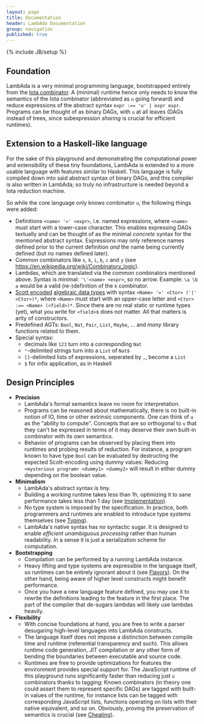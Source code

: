 ```yaml
---
layout: page
title: Documentation
header: LambAda Documentation
group: navigation
published: true
---
```


{% include JB/setup %}

## Foundation

LambAda is a very minimal programming language, bootstrapped entirely from the [Iota combinator](https://en.wikipedia.org/wiki/Iota_and_Jot).
A (minimal) runtime hence only needs to know the semantics of the Iota combinator (abbreviated as `u` going forward) and reduce expressions of the abstract syntax `expr :== 'u' | expr expr`.
Programs can be thought of as binary DAGs, with `u` at all leaves (DAGs instead of trees, since subexpression *sharing* is crucial for efficient runtimes).


## Extension to a Haskell-like language

For the sake of this playground and demonstrating the computational power and extensibility of these tiny foundations, LambAda is extended to a more usable language with features similar to Haskell.
This language is fully compiled down into said abstract syntax of binary DAGs, and this compiler is also written in LambAda; so truly no infrastructure is needed beyond a Iota reduction machine.

So while the core language only knows combinator `u`, the following things were added:
- Definitions `<name> '=' <expr>`, i.e. named expressions, where `<name>` must start with a lower-case character. This enables expressing DAGs textually and can be thought of as the minimal *concrete* syntax for the mentioned abstract syntax. Expressions may only reference names defined prior to the current definition *and* the name being currently defined (but no names defined later).
- Common combinators like `s`, `k`, `i`, `b`, `c` and `y` (see https://en.wikipedia.org/wiki/Combinatory_logic).
- Lambdas, which are translated via the common combinators mentioned above. Syntax is minimal: `'\'<name> <expr>`, so no arrow. Example: `\a \b a` would be a valid (re-)definition of the `k` combinator.
- [Scott encoded](https://crypto.stanford.edu/~blynn/compiler/scott.html) [algebraic data types](https://en.wikipedia.org/wiki/Algebraic_data_type) with syntax `<Name> '=' <Ctor> ('|' <Ctor>)*`, where `<Name>` must start with an upper-case letter and `<Ctor> :== <Name> (<field>)*`. Since there are no real static or runtime types (yet), what you write for `<field>`s does not matter. All that matters is arity of constructors.
- Predefined AGTs: `Bool`, `Nat`, `Pair`, `List`, `Maybe`, ... and *many* library functions related to them.
- Special syntax:
  - decimals like `123` turn into a corresponding `Nat`
  - `"`-delimited strings turn into a `List` of `Nat`s
  - `[]`-delimited lists of expressions, seperated by `,`, become a `List`
  - `$` for infix application, as in Haskell

## Design Principles
- **Precision**
  - LambAda's formal semantics leave no room for interpretation.
  - Programs can be reasoned about mathematically, there is no built-in notion of IO, time or other extrinsic components. One can think of `u` as the "ability to compute". Concepts that are so orthogonal to `u` that they can't be expressed in terms of it may deserve their own built-in combinator with its own semantics.
  - Behavior of programs can be observed by placing them into runtimes and probing results of reduction. For instance, a program known to have type `Bool` can be evaluated by destructing the expected Scott-encoding using dummy values: Reducing `<mysterious program> <dummy1> <dummy2>` will result in either dummy depending on the boolean value.
- **Minimalism**
  - LambAda's abstract syntax is tiny.
  - Building a working runtime takes less than 1h, optimizing it to sane performance takes less than 1 day (see [Implementation](implementation.html)).
  - No type system is imposed by the specification. In practice, both programmers and runtimes are enabled to introduce type systems themselves (see [Typing](#typing)).
  - LambAda's native syntax has no syntactic sugar. It is designed to enable *efficient unambiguous processing* rather than human readability. In a sense it is just a serialization scheme for computation.
- **Bootstrapping**
  - Compilation can be performed by a running LambAda instance.
  - Heavy lifting and type systems are expressible in the language itself, so runtimes can be entirely ignorant about it (see [Flavors](#flavors)). On the other hand, being aware of higher level constructs might benefit performance.
  - Once you have a new language feature defined, you may use it to rewrite the definitions leading to the feature in the first place. The part of the compiler that de-sugars lambdas will likely use lambdas heavily.
- **Flexibility**
  - With concise foundations at hand, you are free to write a parser desugaring high-level languages into LambAda constructs.
  - The language itself does not impose a distinction between compile time and runtime (referential transparency and such). This allows runtime code generation, JIT compilation or any other form of bending the boundaries between executable and source code.
  - Runtimes are free to provide optimizations for features the environment provides special support for. The JavaScript runtime of this playground runs significantly faster than reducing just `u` combinators thanks to tagging: Known combinators (in theory one could assert them to represent specific DAGs) are tagged with built-in values of the runtime, for instance lists can be tagged with corresponding JavaScript lists, functions operating on lists with their native equivalent, and so on. Obviously, proving the preservation of semantics is crucial (see [Cheating](#cheating)).
